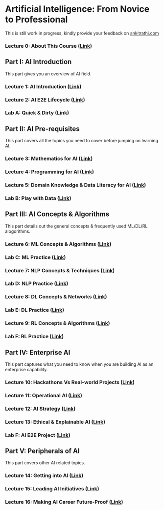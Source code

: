 # Artificial Intelligence: From Novice to Professional

This is still work in progress, kindly provide your feedback on [ankitrathi.com](http://ankitrathi.com/)

### Lecture 0: About This Course ([Link](https://github.com/ankitrathi169/ankitrathi169.github.io/blob/master/About_This_Course.md))

## Part I: AI Introduction
This part gives you an overview of AI field.

### Lecture 1: AI Introduction ([Link](https://github.com/ankitrathi169/ankitrathi169.github.io/blob/master/AI_Introduction.md))

### Lecture 2: AI E2E Lifecycle ([Link](https://github.com/ankitrathi169/ankitrathi169.github.io/blob/master/AI_E2E_Lifecycle.md))

### Lab A: Quick & Dirty ([Link](https://github.com/ankitrathi169/ankitrathi169.github.io/blob/master/Quick_N_Dirty.md))

## Part II: AI Pre-requisites 
This part covers all the topics you need to cover before jumping on learning AI.

### Lecture 3: Mathematics for AI ([Link](https://github.com/ankitrathi169/ankitrathi169.github.io/blob/master/Mathematics_for_AI.md))

### Lecture 4: Programming for AI ([Link](https://github.com/ankitrathi169/ankitrathi169.github.io/blob/master/Programming_for_AI.md))

### Lecture 5: Domain Knowledge & Data Literacy for AI ([Link](https://github.com/ankitrathi169/ankitrathi169.github.io/blob/master/Domain_Knowledge_Data_Literacy_for_AI.md))

### Lab B: Play with Data ([Link](https://github.com/ankitrathi169/ankitrathi169.github.io/blob/master/Play_with_Data.md))

## Part III: AI Concepts & Algorithms 
This part details out the general concepts & frequently used ML/DL/RL alogorithms.

### Lecture 6: ML Concepts & Algorithms ([Link](https://github.com/ankitrathi169/ankitrathi169.github.io/blob/master/ML_Concepts_Algorithms.md))

### Lab C: ML Practice ([Link](https://github.com/ankitrathi169/ankitrathi169.github.io/blob/master/ML_Practice.md))

### Lecture 7: NLP Concepts & Techniques ([Link](https://github.com/ankitrathi169/ankitrathi169.github.io/blob/master/NLP_Concepts_Techniques.md))

### Lab D: NLP Practice ([Link](https://github.com/ankitrathi169/ankitrathi169.github.io/blob/master/NLP_Practice.md))

### Lecture 8: DL Concepts & Networks ([Link](https://github.com/ankitrathi169/ankitrathi169.github.io/blob/master/DL_Concepts_Networks.md))

### Lab E: DL Practice ([Link](https://github.com/ankitrathi169/ankitrathi169.github.io/blob/master/DL_Practice.md))

### Lecture 9: RL Concepts & Algorithms ([Link](https://github.com/ankitrathi169/ankitrathi169.github.io/blob/master/RL_Concepts_Algorithms.md))

### Lab F: RL Practice ([Link](https://github.com/ankitrathi169/ankitrathi169.github.io/blob/master/RL_Practice.md))

## Part IV: Enterprise AI 
This part captures what you need to know when you are building AI as an enterprise capability.

### Lecture 10: Hackathons Vs Real-world Projects ([Link](https://github.com/ankitrathi169/ankitrathi169.github.io/blob/master/Hackathons_Vs_RWProjects.md))

### Lecture 11: Operational AI ([Link](https://github.com/ankitrathi169/ankitrathi169.github.io/blob/master/Operational_AI.md))

### Lecture 12: AI Strategy ([Link](https://github.com/ankitrathi169/ankitrathi169.github.io/blob/master/AI_Strategy.md))

### Lecture 13: Ethical & Explainable AI ([Link](https://github.com/ankitrathi169/ankitrathi169.github.io/blob/master/Ethical_Explainable_AI.md))

### Lab F: AI E2E Project ([Link](https://github.com/ankitrathi169/ankitrathi169.github.io/blob/master/AI_E2E_Project.md))

## Part V: Peripherals of AI 
This part covers other AI related topics.

### Lecture 14: Getting into AI ([Link](https://github.com/ankitrathi169/ankitrathi169.github.io/blob/master/Getting_into_AI.md))

### Lecture 15: Leading AI Initiatives ([Link](https://github.com/ankitrathi169/ankitrathi169.github.io/blob/master/Leading_AI_Initiatives.md))

### Lecture 16: Making AI Career Future-Proof ([Link](https://github.com/ankitrathi169/ankitrathi169.github.io/blob/master/Making_AI_Career_FutureProof.md))

